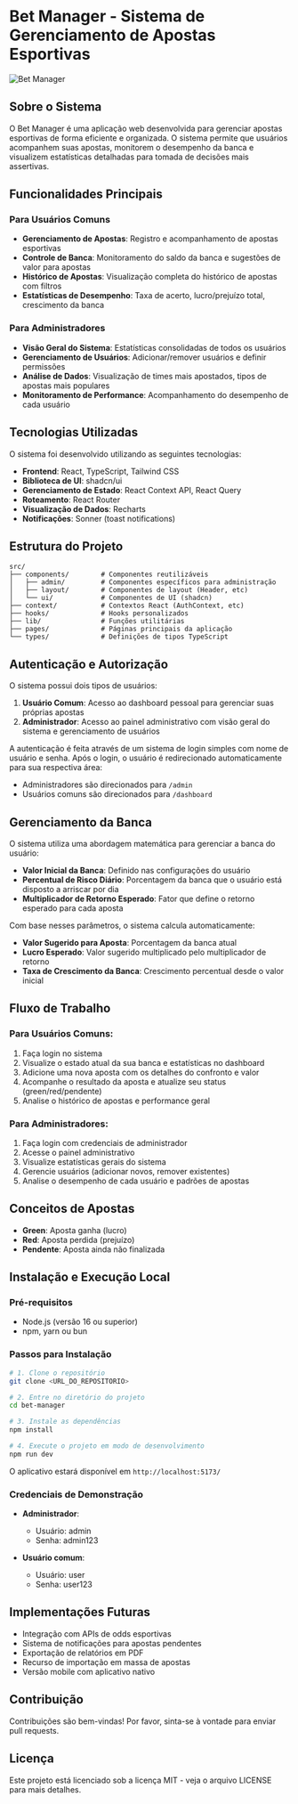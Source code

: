 
# Bet Manager - Sistema de Gerenciamento de Apostas Esportivas

![Bet Manager](https://github.com/user/bet-manager/raw/main/public/favicon.ico)

## Sobre o Sistema

O Bet Manager é uma aplicação web desenvolvida para gerenciar apostas esportivas de forma eficiente e organizada. O sistema permite que usuários acompanhem suas apostas, monitorem o desempenho da banca e visualizem estatísticas detalhadas para tomada de decisões mais assertivas.

## Funcionalidades Principais

### Para Usuários Comuns
- **Gerenciamento de Apostas**: Registro e acompanhamento de apostas esportivas
- **Controle de Banca**: Monitoramento do saldo da banca e sugestões de valor para apostas
- **Histórico de Apostas**: Visualização completa do histórico de apostas com filtros
- **Estatísticas de Desempenho**: Taxa de acerto, lucro/prejuízo total, crescimento da banca

### Para Administradores
- **Visão Geral do Sistema**: Estatísticas consolidadas de todos os usuários
- **Gerenciamento de Usuários**: Adicionar/remover usuários e definir permissões
- **Análise de Dados**: Visualização de times mais apostados, tipos de apostas mais populares
- **Monitoramento de Performance**: Acompanhamento do desempenho de cada usuário

## Tecnologias Utilizadas

O sistema foi desenvolvido utilizando as seguintes tecnologias:

- **Frontend**: React, TypeScript, Tailwind CSS
- **Biblioteca de UI**: shadcn/ui
- **Gerenciamento de Estado**: React Context API, React Query
- **Roteamento**: React Router
- **Visualização de Dados**: Recharts
- **Notificações**: Sonner (toast notifications)

## Estrutura do Projeto

```
src/
├── components/        # Componentes reutilizáveis
│   ├── admin/         # Componentes específicos para administração
│   ├── layout/        # Componentes de layout (Header, etc)
│   └── ui/            # Componentes de UI (shadcn)
├── context/           # Contextos React (AuthContext, etc)
├── hooks/             # Hooks personalizados
├── lib/               # Funções utilitárias
├── pages/             # Páginas principais da aplicação
└── types/             # Definições de tipos TypeScript
```

## Autenticação e Autorização

O sistema possui dois tipos de usuários:

1. **Usuário Comum**: Acesso ao dashboard pessoal para gerenciar suas próprias apostas
2. **Administrador**: Acesso ao painel administrativo com visão geral do sistema e gerenciamento de usuários

A autenticação é feita através de um sistema de login simples com nome de usuário e senha.
Após o login, o usuário é redirecionado automaticamente para sua respectiva área:
- Administradores são direcionados para `/admin`
- Usuários comuns são direcionados para `/dashboard`

## Gerenciamento da Banca

O sistema utiliza uma abordagem matemática para gerenciar a banca do usuário:

- **Valor Inicial da Banca**: Definido nas configurações do usuário
- **Percentual de Risco Diário**: Porcentagem da banca que o usuário está disposto a arriscar por dia
- **Multiplicador de Retorno Esperado**: Fator que define o retorno esperado para cada aposta

Com base nesses parâmetros, o sistema calcula automaticamente:

- **Valor Sugerido para Aposta**: Porcentagem da banca atual
- **Lucro Esperado**: Valor sugerido multiplicado pelo multiplicador de retorno
- **Taxa de Crescimento da Banca**: Crescimento percentual desde o valor inicial

## Fluxo de Trabalho

### Para Usuários Comuns:

1. Faça login no sistema
2. Visualize o estado atual da sua banca e estatísticas no dashboard
3. Adicione uma nova aposta com os detalhes do confronto e valor
4. Acompanhe o resultado da aposta e atualize seu status (green/red/pendente)
5. Analise o histórico de apostas e performance geral

### Para Administradores:

1. Faça login com credenciais de administrador
2. Acesse o painel administrativo
3. Visualize estatísticas gerais do sistema
4. Gerencie usuários (adicionar novos, remover existentes)
5. Analise o desempenho de cada usuário e padrões de apostas

## Conceitos de Apostas

- **Green**: Aposta ganha (lucro)
- **Red**: Aposta perdida (prejuízo)
- **Pendente**: Aposta ainda não finalizada

## Instalação e Execução Local

### Pré-requisitos
- Node.js (versão 16 ou superior)
- npm, yarn ou bun

### Passos para Instalação

```bash
# 1. Clone o repositório
git clone <URL_DO_REPOSITORIO>

# 2. Entre no diretório do projeto
cd bet-manager

# 3. Instale as dependências
npm install

# 4. Execute o projeto em modo de desenvolvimento
npm run dev
```

O aplicativo estará disponível em `http://localhost:5173/`

### Credenciais de Demonstração

- **Administrador**: 
  - Usuário: admin
  - Senha: admin123

- **Usuário comum**:
  - Usuário: user
  - Senha: user123

## Implementações Futuras

- Integração com APIs de odds esportivas
- Sistema de notificações para apostas pendentes
- Exportação de relatórios em PDF
- Recurso de importação em massa de apostas
- Versão mobile com aplicativo nativo

## Contribuição

Contribuições são bem-vindas! Por favor, sinta-se à vontade para enviar pull requests.

## Licença

Este projeto está licenciado sob a licença MIT - veja o arquivo LICENSE para mais detalhes.
